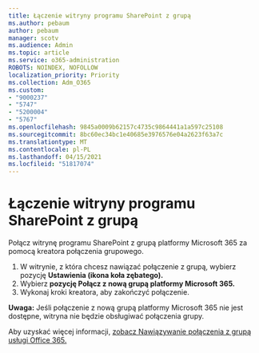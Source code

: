 ```yaml
---
title: Łączenie witryny programu SharePoint z grupą
ms.author: pebaum
author: pebaum
manager: scotv
ms.audience: Admin
ms.topic: article
ms.service: o365-administration
ROBOTS: NOINDEX, NOFOLLOW
localization_priority: Priority
ms.collection: Adm_O365
ms.custom:
- "9000237"
- "5747"
- "5200004"
- "5767"
ms.openlocfilehash: 9845a0009b62157c4735c9864441a1a597c25108
ms.sourcegitcommit: 8bc60ec34bc1e40685e3976576e04a2623f63a7c
ms.translationtype: MT
ms.contentlocale: pl-PL
ms.lasthandoff: 04/15/2021
ms.locfileid: "51817074"
---
```

# <a name="connect-a-sharepoint-site-to-a-group"></a>Łączenie witryny programu SharePoint z grupą

Połącz witrynę programu SharePoint z grupą platformy Microsoft 365 za pomocą kreatora połączenia grupowego.

1. W witrynie, z która chcesz nawiązać połączenie z grupą, wybierz pozycję **Ustawienia (ikona koła zębatego).**
2. Wybierz **pozycję Połącz z nową grupą platformy Microsoft 365.**
3. Wykonaj kroki kreatora, aby zakończyć połączenie.

**Uwaga:**  Jeśli połączenie z nową grupą platformy Microsoft 365 nie jest dostępne, witryna nie będzie obsługiwać połączenia grupy.

Aby uzyskać więcej informacji, [zobacz Nawiązywanie połączenia z grupą usługi Office 365.](https://docs.microsoft.com/sharepoint/dev/transform/modernize-connect-to-office365-group)